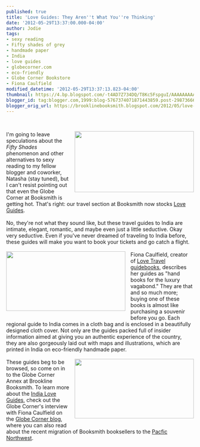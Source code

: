 ```yaml
---
published: true
title: 'Love Guides: They Aren''t What You''re Thinking'
date: '2012-05-29T13:37:00.000-04:00'
author: Jodie
tags:
- sexy reading
- Fifty shades of grey
- handmade paper
- India
- love guides
- globecorner.com
- eco-friendly
- Globe Corner Bookstore
- Fiona Caulfield
modified_datetime: '2012-05-29T13:37:13.823-04:00'
thumbnail: https://4.bp.blogspot.com/-t4AD7Z734DQ/T8Kc5FspguI/AAAAAAAAAeA/N-S-UKAhAfg/s72-c/AllBooks.jpg
blogger_id: tag:blogger.com,1999:blog-5767374071871443859.post-2987366602719969342
blogger_orig_url: https://brooklinebooksmith.blogspot.com/2012/05/love-guides-they-arent-what-youre.html
---
```


<br /><div><a href="https://4.bp.blogspot.com/-t4AD7Z734DQ/T8Kc5FspguI/AAAAAAAAAeA/N-S-UKAhAfg/s1600/AllBooks.jpg" imageanchor="1" style="clear: right; cssfloat: right; float: right; margin-bottom: 1em; margin-left: 1em;"><img border="0" height="164" qba="true" src="https://4.bp.blogspot.com/-t4AD7Z734DQ/T8Kc5FspguI/AAAAAAAAAeA/N-S-UKAhAfg/s320/AllBooks.jpg" width="320" /></a>I'm going to leave speculations about the <em>Fifty Shades</em> phenomenon and other alternatives to sexy reading to my fellow blogger and coworker, Natasha (stay tuned),&nbsp;but I&nbsp;can't resist pointing&nbsp;out that even the&nbsp;Globe Corner&nbsp;at Booksmith is getting hot. That's right: our travel section at Booksmith now stocks <a href="https://www.globecorner.com/s/214.html">Love Guides</a>.</div><div><br /></div><div>No, they're not what they sound like, but these travel guides to India&nbsp;are intimate, elegant, romantic,&nbsp;and maybe even just a little seductive. Okay very seductive. Even if you've never dreamed of traveling to India before, these guides&nbsp;will make you want to book your tickets and go catch a flight.</div><div><br /></div><div><a href="https://3.bp.blogspot.com/-rASrLxe92Bs/T8Kc1lWHiLI/AAAAAAAAAdw/KlU_nz9Cf40/s1600/Bengaluru_map_illo.jpg" imageanchor="1" style="clear: left; cssfloat: left; float: left; margin-bottom: 1em; margin-right: 1em;"><img border="0" height="160" qba="true" src="https://3.bp.blogspot.com/-rASrLxe92Bs/T8Kc1lWHiLI/AAAAAAAAAdw/KlU_nz9Cf40/s320/Bengaluru_map_illo.jpg" width="320" /></a></div><div>Fiona Caulfield, creator of <a href="https://www.globecorner.com/s/214.html">Love Travel guidebooks</a>,&nbsp;describes her guides as "hand books for the luxury vagabond." They are that and so much more; buying one of these books is almost like purchasing a souvenir before you go. Each regional guide to India comes in a cloth bag and is enclosed in a beautifully designed cloth cover. Not only are the guides packed full of insider information aimed at giving you an authentic experience of the country, they are also gorgeously laid out with maps and illustrations, which are printed in India on eco-friendly handmade paper.</div><div><br /></div><div><a href="https://2.bp.blogspot.com/-YXRuK59e5oY/T8Kc3o36aLI/AAAAAAAAAd4/F_amBbHosFA/s1600/Delhi_map_illo.jpg" imageanchor="1" style="clear: right; cssfloat: right; float: right; margin-bottom: 1em; margin-left: 1em;"><img border="0" height="160" qba="true" src="https://2.bp.blogspot.com/-YXRuK59e5oY/T8Kc3o36aLI/AAAAAAAAAd4/F_amBbHosFA/s320/Delhi_map_illo.jpg" width="320" /></a>These guides beg to be browsed, so come on in to the Globe Corner Annex at Brookline Booksmith. To learn more about the <a href="https://www.globecorner.com/s/214.html">India Love Guides</a>, check out the Globe Corner's interview with Fiona Caulfield on the <a href="https://globecornerbookstore.com/blogs/topics/book-reviews/">Globe Corner blog</a>, where you can also read about the recent migration of Booksmith booksellers to the <a href="https://globecornerbookstore.com/blogs/">Pacfic Northwest</a>.</div><div><br /></div><div><br /></div><div><br /></div>